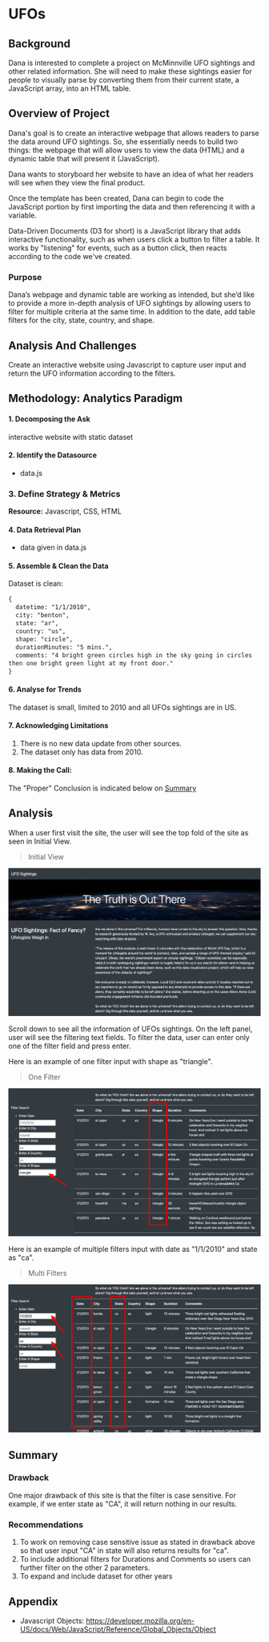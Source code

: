 # UFOs

## Background

Dana is interested to complete a project on McMinnville UFO sightings and other related information. She will need to make these sightings easier for people to visually parse by converting them from their current state, a JavaScript array, into an HTML table.

## Overview of Project

Dana's goal is to create an interactive webpage that allows readers to parse the data around UFO sightings. So, she essentially needs to build two things: the webpage that will allow users to view the data (HTML) and a dynamic table that will present it (JavaScript).

Dana wants to storyboard her website to have an idea of what her readers will see when they view the final product.

Once the template has been created, Dana can begin to code the JavaScript portion by first importing the data and then referencing it with a variable.

Data-Driven Documents (D3 for short) is a JavaScript library that adds interactive functionality, such as when users click a button to filter a table. It works by "listening" for events, such as a button click, then reacts according to the code we've created.

### Purpose

Dana’s webpage and dynamic table are working as intended, but she’d like to provide a more in-depth analysis of UFO sightings by allowing users to filter for multiple criteria at the same time. In addition to the date, add table filters for the city, state, country, and shape.

## Analysis And Challenges

Create an interactive website using Javascript to capture user input and return the UFO information according to the filters.

## Methodology: Analytics Paradigm

#### 1. Decomposing the Ask

interactive website with static dataset

#### 2. Identify the Datasource
* data.js

### 3. Define Strategy & Metrics
**Resource:** Javascript, CSS, HTML

#### 4. Data Retrieval Plan

* data given in data.js

#### 5. Assemble & Clean the Data

Dataset is clean:

```
{
  datetime: "1/1/2010",
  city: "benton",
  state: "ar",
  country: "us",
  shape: "circle",
  durationMinutes: "5 mins.",
  comments: "4 bright green circles high in the sky going in circles then one bright green light at my front door."
}
```

#### 6. Analyse for Trends

The dataset is small, limited to 2010 and all UFOs sightings are in US.

#### 7. Acknowledging Limitations

1. There is no new data update from other sources.
2. The dataset only has data from 2010.


#### 8. Making the Call:
The "Proper" Conclusion is indicated below on [Summary](#summary)

## Analysis

When a user first visit the site, the user will see the top fold of the site as seen in Initial View.
>Initial View

![Initial View](images/init_view.png)

Scroll down to see all the information of UFOs sightings. On the left panel, user will see the filtering text fields. To filter the data, user can enter only one of the filter field and press enter.

Here is an example of one filter input with shape as "triangle".

>One Filter

![One Filter](images/one_filter_funcs.png)

Here is an example of multiple filters input with date as "1/1/2010" and state as "ca".
>Multi Filters

![Multi Filters](images/multi_filter_funcs.png)

## Summary

### Drawback

One major drawback of this site is that the filter is case sensitive. For example, if we enter state as "CA", it will return nothing in our results.

### Recommendations

1. To work on removing case sensitive issue as stated in drawback above so that user input "CA" in state will also returns results for "ca".
2. To include additional filters for Durations and Comments so users can further filter on the other 2 parameters.
3. To expand and include dataset for other years


## Appendix

* Javascript Objects: https://developer.mozilla.org/en-US/docs/Web/JavaScript/Reference/Global_Objects/Object
